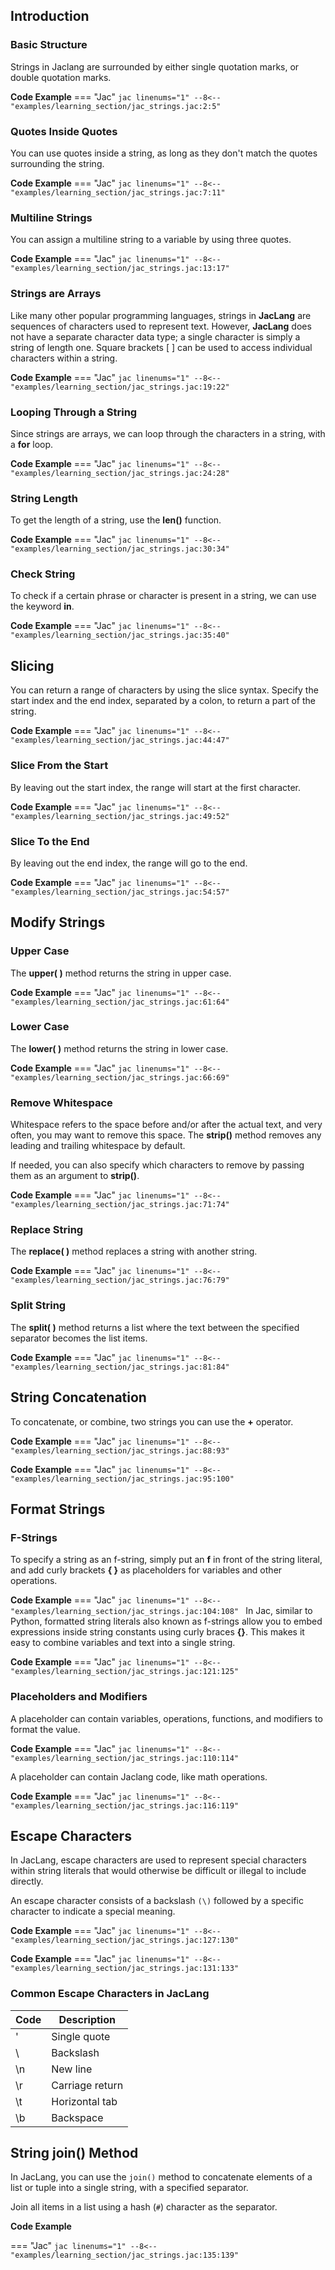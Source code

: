 ## Introduction

### Basic Structure
Strings in Jaclang are surrounded by either single quotation marks, or double quotation marks.

**Code Example**
=== "Jac"
    ```jac linenums="1"
    --8<-- "examples/learning_section/jac_strings.jac:2:5"
    ```

### Quotes Inside Quotes
You can use quotes inside a string, as long as they don't match the quotes surrounding the string.

**Code Example**
=== "Jac"
    ```jac linenums="1"
    --8<-- "examples/learning_section/jac_strings.jac:7:11"
    ```

### Multiline Strings
You can assign a multiline string to a variable by using three quotes.

**Code Example**
=== "Jac"
    ```jac linenums="1"
    --8<-- "examples/learning_section/jac_strings.jac:13:17"
    ```

### Strings are Arrays
Like many other popular programming languages, strings in **JacLang** are sequences of characters used to represent text. However, **JacLang** does not have a separate character data type; a single character is simply a string of length one. Square brackets [ ] can be used to access individual characters within a string.

**Code Example**
=== "Jac"
    ```jac linenums="1"
    --8<-- "examples/learning_section/jac_strings.jac:19:22"
    ```

### Looping Through a String
Since strings are arrays, we can loop through the characters in a string, with a **for** loop.

**Code Example**
=== "Jac"
    ```jac linenums="1"
    --8<-- "examples/learning_section/jac_strings.jac:24:28"
    ```

### String Length
To get the length of a string, use the **len()** function.

**Code Example**
=== "Jac"
    ```jac linenums="1"
    --8<-- "examples/learning_section/jac_strings.jac:30:34"
    ```

### Check String
To check if a certain phrase or character is present in a string, we can use the keyword **in**.

**Code Example**
=== "Jac"
    ```jac linenums="1"
    --8<-- "examples/learning_section/jac_strings.jac:35:40"
    ```

## Slicing
You can return a range of characters by using the slice syntax. Specify the start index and the end index, separated by a colon, to return a part of the string.

**Code Example**
=== "Jac"
    ```jac linenums="1"
    --8<-- "examples/learning_section/jac_strings.jac:44:47"
    ```

### Slice From the Start
By leaving out the start index, the range will start at the first character.

**Code Example**
=== "Jac"
    ```jac linenums="1"
    --8<-- "examples/learning_section/jac_strings.jac:49:52"
    ```

### Slice To the End
By leaving out the end index, the range will go to the end.

**Code Example**
=== "Jac"
    ```jac linenums="1"
    --8<-- "examples/learning_section/jac_strings.jac:54:57"
    ```
## Modify Strings

### Upper Case
The **upper( )** method returns the string in upper case.

**Code Example**
=== "Jac"
    ```jac linenums="1"
    --8<-- "examples/learning_section/jac_strings.jac:61:64"
    ```

### Lower Case
The **lower( )** method returns the string in lower case.

**Code Example**
=== "Jac"
    ```jac linenums="1"
    --8<-- "examples/learning_section/jac_strings.jac:66:69"
    ```

### Remove Whitespace
Whitespace refers to the space before and/or after the actual text, and very often, you may want to remove this space. The **strip()** method removes any leading and trailing whitespace by default.

If needed, you can also specify which characters to remove by passing them as an argument to **strip()**.

**Code Example**
=== "Jac"
    ```jac linenums="1"
    --8<-- "examples/learning_section/jac_strings.jac:71:74"
    ```

### Replace String
The **replace( )** method replaces a string with another string.

**Code Example**
=== "Jac"
    ```jac linenums="1"
    --8<-- "examples/learning_section/jac_strings.jac:76:79"
    ```

### Split String
The **split( )** method returns a list where the text between the specified separator becomes the list items.

**Code Example**
=== "Jac"
    ```jac linenums="1"
    --8<-- "examples/learning_section/jac_strings.jac:81:84"
    ```

## String Concatenation
To concatenate, or combine, two strings you can use the **+** operator.

**Code Example**
=== "Jac"
    ```jac linenums="1"
    --8<-- "examples/learning_section/jac_strings.jac:88:93"
    ```

**Code Example**
=== "Jac"
    ```jac linenums="1"
    --8<-- "examples/learning_section/jac_strings.jac:95:100"
    ```

## Format Strings

### F-Strings
To specify a string as an f-string, simply put an **f** in front of the string literal, and add curly brackets **{ }** as placeholders for variables and other operations.

**Code Example**
=== "Jac"
    ```jac linenums="1"
    --8<-- "examples/learning_section/jac_strings.jac:104:108"
    ```
In Jac, similar to Python, formatted string literals also known as f-strings allow you to embed expressions inside string constants using curly braces **{}**. This makes it easy to combine variables and text into a single string.

**Code Example**
=== "Jac"
    ```jac linenums="1"
    --8<-- "examples/learning_section/jac_strings.jac:121:125"
    ```

### Placeholders and Modifiers

A placeholder can contain variables, operations, functions, and modifiers to format the value.

**Code Example**
=== "Jac"
    ```jac linenums="1"
    --8<-- "examples/learning_section/jac_strings.jac:110:114"
    ```

A placeholder can contain Jaclang code, like math operations.

**Code Example**
=== "Jac"
    ```jac linenums="1"
    --8<-- "examples/learning_section/jac_strings.jac:116:119"
    ```

## Escape Characters

In JacLang, escape characters are used to represent special characters within string literals that would otherwise be difficult or illegal to include directly.

An escape character consists of a backslash `(\)` followed by a specific character to indicate a special meaning.

**Code Example**
=== "Jac"
    ```jac linenums="1"
    --8<-- "examples/learning_section/jac_strings.jac:127:130"
    ```

**Code Example**
=== "Jac"
    ```jac linenums="1"
    --8<-- "examples/learning_section/jac_strings.jac:131:133"
    ```

### Common Escape Characters in JacLang

| Code | Description       |
|------|-------------------|
| \'   | Single quote      |
| \\   | Backslash         |
| \n   | New line          |
| \r   | Carriage return   |
| \t   | Horizontal tab    |
| \b   | Backspace         |

## String **join()** Method

In JacLang, you can use the `join()` method to concatenate elements of a list or tuple into a single string, with a specified separator.

Join all items in a list using a hash (`#`) character as the separator.

**Code Example**

=== "Jac"
    ```jac linenums="1"
    --8<-- "examples/learning_section/jac_strings.jac:135:139"
    ```


